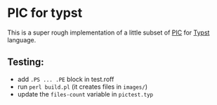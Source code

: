 # PIC for typst

This is a super rough implementation of a little subset of [PIC](<https://en.wikipedia.org/wiki/PIC_(markup_language)>) for [Typst](https://typst.app/docs/) language.

## Testing:

- add `.PS ... .PE` block in test.roff
- run `perl build.pl` (it creates files in `images/`)
- update the `files-count` variable in `pictest.typ`
